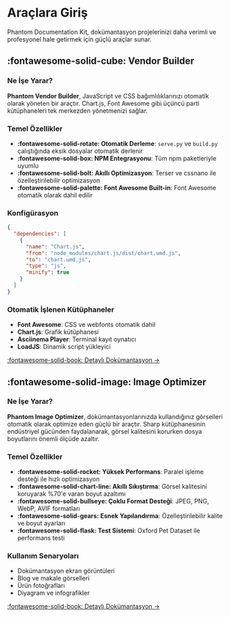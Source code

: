 # Araçlara Giriş

Phantom Documentation Kit, dokümantasyon projelerinizi daha verimli ve profesyonel hale getirmek için güçlü araçlar sunar. 

## :fontawesome-solid-cube: Vendor Builder

### Ne İşe Yarar?

**Phantom Vendor Builder**, JavaScript ve CSS bağımlılıklarınızı otomatik olarak yöneten bir araçtır. Chart.js, Font Awesome gibi üçüncü parti kütüphaneleri tek merkezden yönetmenizi sağlar.

### Temel Özellikler

- **:fontawesome-solid-rotate: Otomatik Derleme**: `serve.py` ve `build.py` çalıştığında eksik dosyalar otomatik derlenir
- **:fontawesome-solid-box: NPM Entegrasyonu**: Tüm npm paketleriyle uyumlu
- **:fontawesome-solid-bolt: Akıllı Optimizasyon**: Terser ve cssnano ile özelleştirilebilir optimizasyon
- **:fontawesome-solid-palette: Font Awesome Built-in**: Font Awesome otomatik olarak dahil edilir

### Konfigürasyon

```json
{
  "dependencies": [
    {
      "name": "Chart.js",
      "from": "node_modules/chart.js/dist/chart.umd.js",
      "to": "chart.umd.js",
      "type": "js",
      "minify": true
    }
  ]
}
```

### Otomatik İşlenen Kütüphaneler

- **Font Awesome**: CSS ve webfonts otomatik dahil
- **Chart.js**: Grafik kütüphanesi
- **Asciinema Player**: Terminal kayıt oynatıcı
- **LoadJS**: Dinamik script yükleyici

[:fontawesome-solid-book: Detaylı Dokümantasyon →](./vendor-builder.md)

## :fontawesome-solid-image: Image Optimizer

### Ne İşe Yarar?

**Phantom Image Optimizer**, dokümantasyonlarınızda kullandığınız görselleri otomatik olarak optimize eden güçlü bir araçtır. 
Sharp kütüphanesinin endüstriyel gücünden faydalanarak, görsel kalitesini korurken dosya boyutlarını önemli ölçüde azaltır.

### Temel Özellikler

- **:fontawesome-solid-rocket: Yüksek Performans**: Paralel işleme desteği ile hızlı optimizasyon
- **:fontawesome-solid-chart-line: Akıllı Sıkıştırma**: Görsel kalitesini koruyarak %70'e varan boyut azaltımı
- **:fontawesome-solid-bullseye: Çoklu Format Desteği**: JPEG, PNG, WebP, AVIF formatları
- **:fontawesome-solid-gears: Esnek Yapılandırma**: Özelleştirilebilir kalite ve boyut ayarları
- **:fontawesome-solid-flask: Test Sistemi**: Oxford Pet Dataset ile performans testi

### Kullanım Senaryoları

- Dokümantasyon ekran görüntüleri
- Blog ve makale görselleri
- Ürün fotoğrafları
- Diyagram ve infografikler

[:fontawesome-solid-book: Detaylı Dokümantasyon →](./image-optimizer.md)




